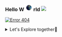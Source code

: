### Hello W<img src="/EarthGIF.gif" width="30px">rld <img src="https://raw.githubusercontent.com/MartinHeinz/MartinHeinz/master/wave.gif" width="30px"> 

[![](https://img.shields.io/badge/Error404-Brain%20not%20found%20🧠-informational?style=plastic&logo=appveyor&logoColor=white&color=brightgreen 'Error 404')]()


<details>
<summary>
Let's Explore together🧐
</summary>

<br/>

[![MySmilingTurban's GitHub stats](https://github-readme-stats.vercel.app/api?username=MySmilingTurban&count_private=true&hide_border=true&show_icons=true&theme=vision-friendly-dark)](https://github.com/MySmilingTurban/github-readme-stats)
[![Top Langs](https://github-readme-stats.vercel.app/api/top-langs/?username=MySmilingTurban&count_private=true&hide_border=true&show_icons=true&theme=vision-friendly-dark)](https://github.com/MySmilingTurban/github-readme-stats)

---
### What i know?

[![Python](https://img.shields.io/badge/Python-14354C?style=for-the-badge&logo=python&logoColor=white)]()
[![MySQL](https://img.shields.io/badge/MySQL-00000F?style=for-the-badge&logo=mysql&logoColor=white)]()
[![](https://img.shields.io/badge/CSS3-1572B6?style=for-the-badge&logo=css3&logoColor=white)]()
[![](https://img.shields.io/badge/HTML5-E34F26?style=for-the-badge&logo=html5&logoColor=white)]()

---
### What I'm learning?

[![JS](https://img.shields.io/badge/JavaScript-F7DF1E?style=for-the-badge&logo=javascript&logoColor=black)]()
[![Flask](https://img.shields.io/badge/Flask-000000?style=for-the-badge&logo=flask&logoColor=white)]()
[![Heroku](https://img.shields.io/badge/Heroku-430098?style=for-the-badge&logo=heroku&logoColor=white)]()

---
### Exploration Point🛰

[![Discord](https://img.shields.io/badge/Discord-7289DA?style=for-the-badge&logo=discord&logoColor=white)](https://discord.gg/rx8qU7fCgk)
[![YouTube](https://img.shields.io/badge/YouTube-FF0000?style=for-the-badge&logo=youtube&logoColor=white)](https://www.youtube.com/c/GurmeharSinghKhalsa)
[![Soundcloud](https://img.shields.io/badge/SoundCloud-FF3300?style=for-the-badge&logo=soundcloud&logoColor=white)](https://soundcloud.com/blissfulkirtan)
